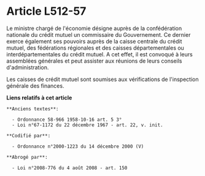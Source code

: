 # Article L512-57

Le ministre chargé de l'économie désigne auprès de la confédération nationale du crédit mutuel un commissaire du
Gouvernement. Ce dernier exerce également ses pouvoirs auprès de la caisse centrale du crédit mutuel, des fédérations
régionales et des caisses départementales ou interdépartementales du crédit mutuel. A cet effet, il est convoqué à leurs
assemblées générales et peut assister aux réunions de leurs conseils d'administration.

Les caisses de crédit mutuel sont soumises aux vérifications de l'inspection générale des finances.

**Liens relatifs à cet article**

	**Anciens textes**:

	  - Ordonnance 58-966 1958-10-16 art. 5 3°
	  - Loi n°67-1172 du 22 décembre 1967 - art. 22, v. init.

	**Codifié par**:

	  - Ordonnance n°2000-1223 du 14 décembre 2000 (V)

	**Abrogé par**:

	  - Loi n°2008-776 du 4 août 2008 - art. 150

